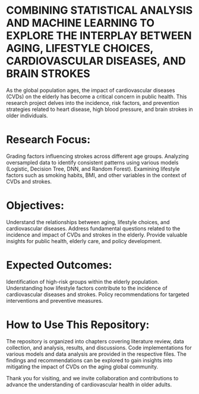 # COMBINING STATISTICAL ANALYSIS AND MACHINE LEARNING TO EXPLORE THE INTERPLAY BETWEEN AGING, LIFESTYLE CHOICES, CARDIOVASCULAR DISEASES, AND BRAIN STROKES

As the global population ages, the impact of cardiovascular diseases (CVDs) on the elderly has become a critical concern in public health. This research project delves into the incidence, risk factors, and prevention strategies related to heart disease, high blood pressure, and brain strokes in older individuals.

# Research Focus:

Grading factors influencing strokes across different age groups.
Analyzing oversampled data to identify consistent patterns using various models (Logistic, Decision Tree, DNN, and Random Forest).
Examining lifestyle factors such as smoking habits, BMI, and other variables in the context of CVDs and strokes.

# Objectives: 

Understand the relationships between aging, lifestyle choices, and cardiovascular diseases.
Address fundamental questions related to the incidence and impact of CVDs and strokes in the elderly.
Provide valuable insights for public health, elderly care, and policy development.

# Expected Outcomes:

Identification of high-risk groups within the elderly population.
Understanding how lifestyle factors contribute to the incidence of cardiovascular diseases and strokes.
Policy recommendations for targeted interventions and preventive measures.

# How to Use This Repository:

The repository is organized into chapters covering literature review, data collection, and analysis, results, and discussions.
Code implementations for various models and data analysis are provided in the respective files.
The findings and recommendations can be explored to gain insights into mitigating the impact of CVDs on the aging global community.

Thank you for visiting, and we invite collaboration and contributions to advance the understanding of cardiovascular health in older adults.





